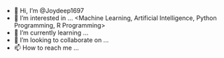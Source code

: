 - 👋 Hi, I’m @Joydeep1697
- 👀 I’m interested in ... <Machine Learning, Artificial Intelligence, Python Programming, R Programming>
- 🌱 I’m currently learning ...<all of the above>
- 💞️ I’m looking to collaborate on ...<python Programming>
- 📫 How to reach me ...<just email me. i will seek you out>

<!---
Joydeep1697/Joydeep1697 is a ✨ special ✨ repository because its `README.md` (this file) appears on your GitHub profile.
You can click the Preview link to take a look at your changes.
--->
